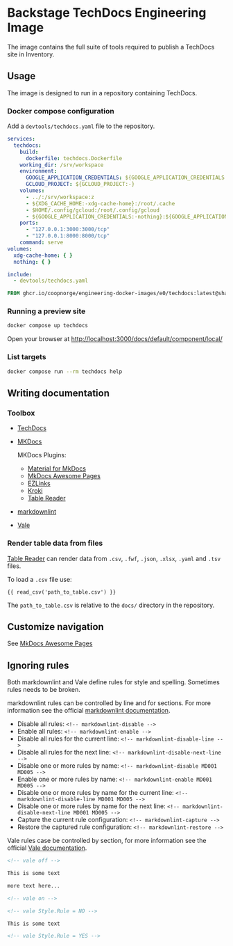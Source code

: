 # Backstage TechDocs Engineering Image

The image contains the full suite of tools required to publish a TechDocs site
in Inventory.

## Usage

The image is designed to run in a repository containing TechDocs.

### Docker compose configuration

Add a `devtools/techdocs.yaml` file to the repository.

```yaml title="devtools/techdocs.yaml"
services:
  techdocs:
    build:
      dockerfile: techdocs.Dockerfile
    working_dir: /srv/workspace
    environment:
      GOOGLE_APPLICATION_CREDENTIALS: ${GOOGLE_APPLICATION_CREDENTIALS:-}
      GCLOUD_PROJECT: ${GCLOUD_PROJECT:-}
    volumes:
      - ../:/srv/workspace:z
      - ${XDG_CACHE_HOME:-xdg-cache-home}:/root/.cache
      - $HOME/.config/gcloud:/root/.config/gcloud
      - ${GOOGLE_APPLICATION_CREDENTIALS:-nothing}:${GOOGLE_APPLICATION_CREDENTIALS:-/tmp/empty-GOOGLE_APPLICATION_CREDENTIALS}
    ports:
      - "127.0.0.1:3000:3000/tcp"
      - "127.0.0.1:8000:8000/tcp"
    command: serve
volumes:
  xdg-cache-home: { }
  nothing: { }
```

```yaml title="docker-compose.yaml"
include:
  - devtools/techdocs.yaml
```

```Dockerfile title="devtools/Dockerfile"
FROM ghcr.io/coopnorge/engineering-docker-images/e0/techdocs:latest@sha256:68ce8f1b1745d587dbd542b1e8d4974eacf513ea2adffa1d566e76cca071417c
```

### Running a preview site

```bash
docker compose up techdocs
```

Open your browser at <http://localhost:3000/docs/default/component/local/>

### List targets

```bash
docker compose run --rm techdocs help
```

## Writing documentation

### Toolbox

- [TechDocs](https://backstage.io/docs/features/techdocs/)
- [MKDocs](https://www.mkdocs.org/)

  MKDocs Plugins:

  - [Material for MkDocs](https://squidfunk.github.io/mkdocs-material/)
  - [MkDocs Awesome Pages]
  - [EZLinks](https://github.com/orbikm/mkdocs-ezlinks-plugin)
  - [Kroki](https://kroki.io/)
  - [Table Reader]

- [markdownlint](https://github.com/DavidAnson/markdownlint#configuration)
- [Vale](https://vale.sh/)

### Render table data from files

[Table Reader] can render data from `.csv`, `.fwf`, `.json`, `.xlsx`, `.yaml`
and `.tsv` files.

To load a `.csv` file use:

<code>\{\{ read_csv('path_to_table.csv') \}\}</code>

The `path_to_table.csv` is relative to the `docs/` directory in the repository.

## Customize navigation

See [MkDocs Awesome Pages]

## Ignoring rules

Both markdownlint and Vale define rules for style and spelling. Sometimes rules
needs to be broken.

markdownlint rules can be controlled by line and for sections. For more
information see the official [markdownlint documentation][markdownlint].

- Disable all rules: `<!-- markdownlint-disable -->`
- Enable all rules: `<!-- markdownlint-enable -->`
- Disable all rules for the current line: `<!-- markdownlint-disable-line -->`
- Disable all rules for the next line: `<!-- markdownlint-disable-next-line -->`
- Disable one or more rules by name: `<!-- markdownlint-disable MD001 MD005 -->`
- Enable one or more rules by name: `<!-- markdownlint-enable MD001 MD005 -->`
- Disable one or more rules by name for the current line:
  `<!-- markdownlint-disable-line MD001 MD005 -->`
- Disable one or more rules by name for the next line:
  `<!-- markdownlint-disable-next-line MD001 MD005 -->`
- Capture the current rule configuration: `<!-- markdownlint-capture -->`
- Restore the captured rule configuration: `<!-- markdownlint-restore -->`

Vale rules case be controlled by section, for more information see the official
[Vale documentation](https://vale.sh/docs/topics/config/#markdown-amp-html).

```md title="markdown.md"
<!-- vale off -->

This is some text

more text here...

<!-- vale on -->

<!-- vale Style.Rule = NO -->

This is some text

<!-- vale Style.Rule = YES -->
```

[MkDocs Awesome Pages]: https://github.com/lukasgeiter/mkdocs-awesome-pages-plugin/#features
[Table Reader]: https://timvink.github.io/mkdocs-table-reader-plugin/
[markdownlint]: https://github.com/DavidAnson/markdownlint#configuration
